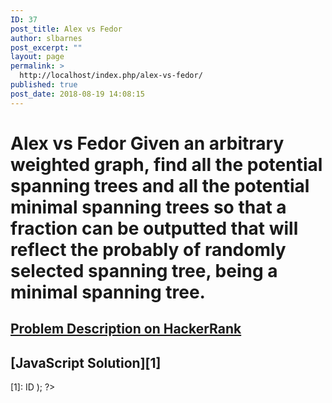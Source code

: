 ```yaml
---
ID: 37
post_title: Alex vs Fedor
author: slbarnes
post_excerpt: ""
layout: page
permalink: >
  http://localhost/index.php/alex-vs-fedor/
published: true
post_date: 2018-08-19 14:08:15
---
```

# Alex vs Fedor Given an arbitrary weighted graph, find all the potential spanning trees and all the potential minimal spanning trees so that a fraction can be outputted that will reflect the probably of randomly selected spanning tree, being a minimal spanning tree. 

## <a href="https://www.hackerrank.com/challenges/alex-vs-fedor" target="_blank" rel="noopener">Problem Description on HackerRank</a>

## [JavaScript Solution][1]

 [1]: <?php echo get_permalink( get_page_by_title( 'Alex vs Fedor, JavaScript Solution' )->ID ); ?>